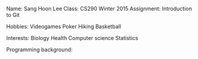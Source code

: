 Name: Sang Hoon Lee
Class: CS290 Winter 2015
Assignment: Introduction to Git

Hobbies:
Videogames
Poker
Hiking
Basketball

Interests:
Biology
Health
Computer science
Statistics

Programming background: